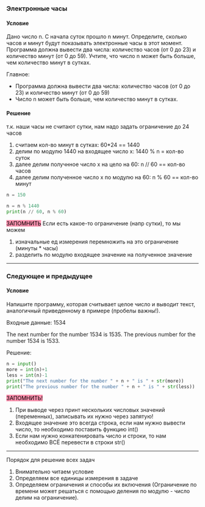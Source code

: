 ### Электронные часы
#### Условие

Дано число n. С начала суток прошло n минут. Определите, сколько часов и минут будут показывать электронные часы в этот момент. Программа должна вывести два числа: количество часов (от 0 до 23) и количество минут (от 0 до 59). Учтите, что число n может быть больше, чем количество минут в сутках.

Главное:
-  Программа должна вывести два числа: количество часов (от 0 до 23) и количество минут (от 0 до 59)
- Число n может быть больше, чем количество минут в сутках.

#### Решение
т.к. наши часы не считают сутки, нам надо задать ограничение до 24 часов
1. считаем кол-во минут в сутках: 60\*24 == 1440
2. делим по модулю 1440 на входящее число х: 1440 % n = кол-во суток
3. далее делим получнное число x на цело на 60: n // 60 == кол-во часов
4. далее делим полученное число x по модулю на 60: n % 60 == кол-во минут

~~~python
n = 150

n = n % 1440
print(n // 60, n % 60)
~~~

<mark style="background: #FF5582A6;">ЗАПОМНИТЬ</mark> 
Если есть какое-то ограничение (напр сутки), то мы можем
1. изначальные ед измерения перемножить на это ограничение (минуты \* часы)
2. разделить по модулю входящее значение на полученное значение
***
### Следующее и предыдущее
#### Условие

Напишите программу, которая считывает целое число и выводит текст, аналогичный приведенному в примере (пробелы важны!).

Входные данные: 1534

The next number for the number 1534 is 1535.
The previous number for the number 1534 is 1533.

Решение:
~~~python
n = input()
more = int(n)+1
less = int(n)-1
print("The next number for the number " + n + " is " + str(more))
print("The previous number for the number " + n + " is " + str(less))
~~~

<mark style="background: #FF5582A6;">ЗАПОМНИТЬ!</mark> 
1. При выводе через принт нескольких числовых значений (переменных), записывать их нужно через запятую!
2. Входящее значение это всегда строка, если нам нужно вывести число, то необходимо поставить функцию int()
3. Если нам нужно конкатенировать число и строки, то нам необходимо ВСЁ перевести в строки str()
***



Порядок для решение всех задач
1. Внимательно читаем условие
2. Определяем все единицы измерения в задаче
3. Определяем ограничения и способы их включения (Ограничение по времени может решаться с помощью деления по модулю - число делим на ограничение).
